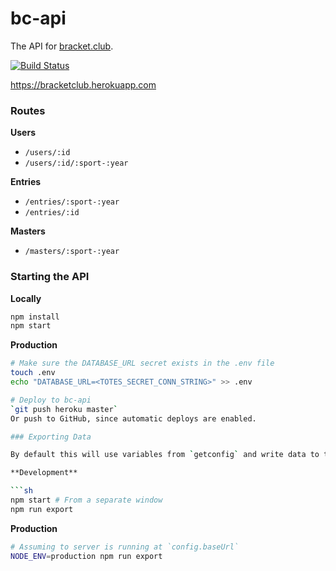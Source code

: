 bc-api
=================

The API for [bracket.club](https://bracket.club).

[![Build Status](https://travis-ci.org/bracketclub/api.svg?branch=master)](https://travis-ci.org/bracketclub/api)

https://bracketclub.herokuapp.com

### Routes

**Users**
- `/users/:id`
- `/users/:id/:sport-:year`

**Entries**
- `/entries/:sport-:year`
- `/entries/:id`

**Masters**
- `/masters/:sport-:year`


### Starting the API

**Locally**

```sh
npm install
npm start
```

**Production**

```sh
# Make sure the DATABASE_URL secret exists in the .env file
touch .env
echo "DATABASE_URL=<TOTES_SECRET_CONN_STRING>" >> .env

# Deploy to bc-api
`git push heroku master`
Or push to GitHub, since automatic deploys are enabled.

### Exporting Data

By default this will use variables from `getconfig` and write data to the `.export` dir in this repo. This only ones a request for each database object and saves it to a directory with a standard naming structure. *The API server will need to be running for the requests to be successful.*

**Development**

```sh
npm start # From a separate window
npm run export
```

**Production**

```sh
# Assuming to server is running at `config.baseUrl`
NODE_ENV=production npm run export
```
